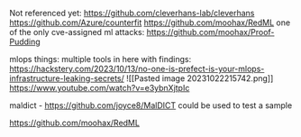 
Not referenced yet:
https://github.com/cleverhans-lab/cleverhans
https://github.com/Azure/counterfit 
https://github.com/moohax/RedML 
one of the only cve-assigned ml attacks:
https://github.com/moohax/Proof-Pudding

 mlops things: multiple tools in here with findings:
https://hackstery.com/2023/10/13/no-one-is-prefect-is-your-mlops-infrastructure-leaking-secrets/
![[Pasted image 20231022215742.png]]
https://www.youtube.com/watch?v=e3ybnXjtpIc


maldict - https://github.com/joyce8/MalDICT 
could be used to test a sample




https://github.com/moohax/RedML